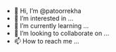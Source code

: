 - 👋 Hi, I’m @patoorrekha
- 👀 I’m interested in ...
- 🌱 I’m currently learning ...
- 💞️ I’m looking to collaborate on ...
- 📫 How to reach me ...

<!---
patoorrekha/patoorrekha is a ✨ special ✨ repository because its `README.md` (this file) appears on your GitHub profile.
You can click the Preview link to take a look at your changes.
--->
